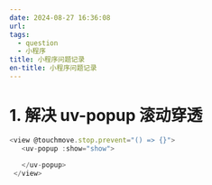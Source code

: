 ```yaml
---
date: 2024-08-27 16:36:08
url: 
tags: 
  - question
  - 小程序
title: 小程序问题记录
en-title: 小程序问题记录
---
```


# 1. 解决 uv-popup 滚动穿透
```typescript
<view @touchmove.stop.prevent="() => {}">
   <uv-popup :show="show">
 
   </uv-popup>
 </view>
```

